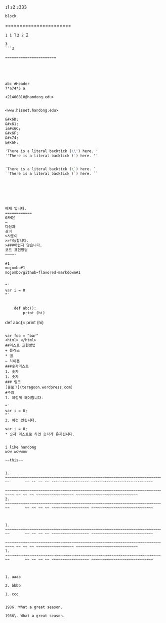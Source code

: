 `1`1
``2``2
```3```333


```
block
```

=======================

`1
1
`1
``2
2
``2
```3
3
```3

=======================





abc #Header
7*a74*5 a

<21400810@handong.edu>


<www.hisnet.handong.edu>

&#x6D;
&#x61;
i&#x6C;
&#x6F;
&#x74;
&#x6F;

'There is a literal backtick (\\') here. '
''There is a literal backtick (') here. ''


`There is a literal backtick (\`) here. `
``There is a literal backtick (`) here. ``







예제 입니다.
============
GFM은
—
다음과
같이
>사용이
>>가능합니다.
>###어렵지 않습니다.
코드 표현방법
————-

#1
mojombo#1
mojombo/github=flavored-markdown#1


“`
var i = 0
“`


    def abc():
        print (hi)


```
def abc():
    print (hi)
```

var foo = “bar”
<html> </html>
##리스트 표현방법
+ 플러스
* 별
– 하이픈
###숫자리스트
1. 숫자
1. 숫자
### 링크
[블로그](teragoon.wordpress.com)
#주의
1. 이렇게 해야합니다.

“`
var i = 0;
“`
2. 이건 안됩니다.

var i = 0;
* 숫자 리스트로 하면 숫자가 유지됩니다.


i like handong
wow wowwow

~~this~~


1.    ~~~~~~~~~~~~~~~~~~~~~~~~~~~~~~~~~~~~~~~~~~~~~~~~~~~~~~~~~~~~~~~~~~~~~~~~~~~~~~~~~~~~~~~~~~~~~~~~~~~~~~~~~~~~~~~~~~~~~~~~~~~~~~~ ~~       ~~ ~~ ~~ ~~ ~~~~~~~~~~~~~~~~~ ~~~~~~~~~~~~~~~~~~~~~~~~~~~~
      ~~~~~~~~~~~~~~~~~~~~~~~~~~~~~~~~~~~~~~~~~~~~~~~~~~~~~~~~~~~~~~~~~~~~~~~~~~~~~~~~~~~~~~~~~~~~~~~~~~~~~~~~~~~~~~~~~~~~~~~~~~~~~~~         ~~~~ ~~ ~~ ~~ ~~~~~~~~~~~~~~~~~ ~~~~~~~~~~~~~~~~~~~~~~~~~~~~
2.    ~~~~~~~~~~~~~~~~~~~~~~~~~~~~~~~~~~~~~~~~~~~~~~~~~~~~~~~~~~~~~~~~~~~~~~~~~~~~~~~~~~~~~~~~~~~~~~~~~~~~~~~~~~~~~~~~~~~~~~~~~~~~~~~ ~~       ~~ ~~ ~~ ~~ ~~~~~~~~~~~~~~~~~ ~~~~~~~~~~~~~~~~~~~~~~~~~~~~



1.    ~~~~~~~~~~~~~~~~~~~~~~~~~~~~~~~~~~~~~~~~~~~~~~~~~~~~~~~~~~~~~~~~~~~~~~~~~~~~~~~~~~~~~~~~~~~~~~~~~~~~~~~~~~~~~~~~~~~~~~~~~~~~~~~ ~~       ~~ ~~ ~~ ~~ ~~~~~~~~~~~~~~~~~ ~~~~~~~~~~~~~~~~~~~~~~~~~~~~
      ~~~~~~~~~~~~~~~~~~~~~~~~~~~~~~~~~~~~~~~~~~~~~~~~~~~~~~~~~~~~~~~~~~~~~~~~~~~~~~~~~~~~~~~~~~~~~~~~~~~~~~~~~~~~~~~~~~~~~~~~~~~~~~~         ~~~~ ~~ ~~ ~~ ~~~~~~~~~~~~~~~~~ ~~~~~~~~~~~~~~~~~~~~~~~~~~~~
1.    ~~~~~~~~~~~~~~~~~~~~~~~~~~~~~~~~~~~~~~~~~~~~~~~~~~~~~~~~~~~~~~~~~~~~~~~~~~~~~~~~~~~~~~~~~~~~~~~~~~~~~~~~~~~~~~~~~~~~~~~~~~~~~~~ ~~       ~~ ~~ ~~ ~~ ~~~~~~~~~~~~~~~~~ ~~~~~~~~~~~~~~~~~~~~~~~~~~~~



1. aaaa

2. bbbb

1. ccc


1986. What a great season.

1986\. What a great season. 


